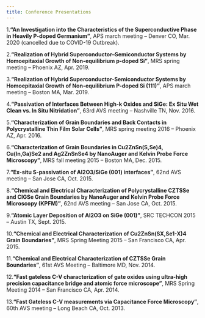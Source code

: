 ```yaml
---
title: Conference Presentations
---
```


1.**“An Investigation into the Characteristics of the Superconductive Phase in Heavily P-doped Germanium”**, APS march meeting – Denver CO, Mar. 2020 (cancelled due to COVID-19 Outbreak).
 
2.**“Realization of Hybrid Superconductor–Semiconductor Systems by Homoepitaxial Growth of Non-equilibrium p-doped Si”**, MRS spring meeting – Phoenix AZ, Apr. 2019.
 
3.**“Realization of Hybrid Superconductor-Semiconductor Systems by Homoepitaxial Growth of Non-equilibrium P-doped Si (111)”**, APS march meeting – Boston MA, Mar. 2019.
 
4.**“Passivation of Interfaces Between High-k Oxides and SiGe: Ex Situ Wet Clean vs. In Situ Nitridation”**,  63rd AVS meeting – Nashville TN, Nov. 2016.
 
5.**“Characterization of Grain Boundaries and Back Contacts in Polycrystalline Thin Film Solar Cells”**, MRS spring meeting 2016 – Phoenix AZ, Apr. 2016.
 
6.**“Characterization of Grain Boundaries in Cu2ZnSn(S,Se)4, Cu(In,Ga)Se2 and Ag2ZnSnSe4 by NanoAuger and Kelvin Probe Force Microscopy”**,  MRS fall meeting 2015 – Boston MA, Dec. 2015.
 
7.**“Ex-situ S-passivation of Al2O3/SiGe (001) interfaces”**, 62nd AVS meeting – San Jose CA, Oct. 2015.
 
8.**“Chemical and Electrical Characterization of Polycrystalline CZTSSe and CIGSe Grain Boundaries by NanoAuger and Kelvin Probe Force Microscopy (KPFM)”**, 62nd AVS meeting – San Jose CA, Oct. 2015.
 
9.**“Atomic Layer Deposition of Al2O3 on SiGe (001)”**, SRC TECHCON 2015 – Austin TX, Sept. 2015.
 
10.**“Chemical and Electrical Characterization of Cu2ZnSn(SX,Se1-X)4 Grain Boundaries”**, MRS Spring Meeting 2015 – San Francisco CA, Apr. 2015.
 
11.**“Chemical and Electrical Characterization of CZTSSe Grain Boundaries”**, 61st AVS Meeting – Baltimore MD, Nov. 2014.
 
12.**“Fast gateless C-V characterization of gate oxides using ultra-high precision capacitance bridge and atomic force microscope”**, MRS Spring Meeting 2014 – San Francisco CA, Apr. 2014.
 
13.**“Fast Gateless C-V measurements via Capacitance Force Microscopy”**, 60th AVS meeting – Long Beach CA, Oct. 2013.
